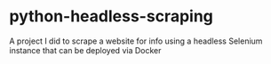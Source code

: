 # python-headless-scraping
A project I did to scrape a website for info using a headless Selenium instance that can be deployed via Docker
